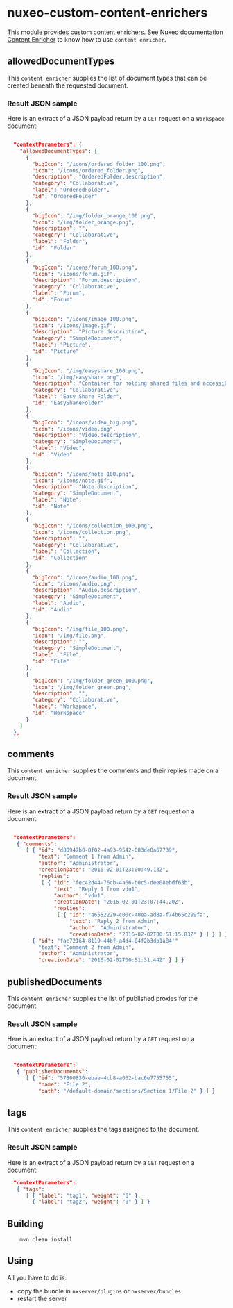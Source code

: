 # nuxeo-custom-content-enrichers

This module provides custom content enrichers.
See Nuxeo documentation [Content Enricher](https://doc.nuxeo.com/display/NXDOC60/Content+Enricher) to know how to use `content enricher`.

## allowedDocumentTypes

This `content enricher` supplies the list of document types that can be created beneath the requested document.

### Result JSON sample

Here is an extract of a JSON payload return by a `GET` request on a `Workspace` document:

```json

  "contextParameters": {
    "allowedDocumentTypes": [
      {
        "bigIcon": "/icons/ordered_folder_100.png",
        "icon": "/icons/ordered_folder.png",
        "description": "OrderedFolder.description",
        "category": "Collaborative",
        "label": "OrderedFolder",
        "id": "OrderedFolder"
      },
      {
        "bigIcon": "/img/folder_orange_100.png",
        "icon": "/img/folder_orange.png",
        "description": "",
        "category": "Collaborative",
        "label": "Folder",
        "id": "Folder"
      },
      {
        "bigIcon": "/icons/forum_100.png",
        "icon": "/icons/forum.gif",
        "description": "Forum.description",
        "category": "Collaborative",
        "label": "Forum",
        "id": "Forum"
      },
      {
        "bigIcon": "/icons/image_100.png",
        "icon": "/icons/image.gif",
        "description": "Picture.description",
        "category": "SimpleDocument",
        "label": "Picture",
        "id": "Picture"
      },
      {
        "bigIcon": "/img/easyshare_100.png",
        "icon": "/img/easyshare.png",
        "description": "Container for holding shared files and accessible anonymously by URL",
        "category": "Collaborative",
        "label": "Easy Share Folder",
        "id": "EasyShareFolder"
      },
      {
        "bigIcon": "/icons/video_big.png",
        "icon": "/icons/video.png",
        "description": "Video.description",
        "category": "SimpleDocument",
        "label": "Video",
        "id": "Video"
      },
      {
        "bigIcon": "/icons/note_100.png",
        "icon": "/icons/note.gif",
        "description": "Note.description",
        "category": "SimpleDocument",
        "label": "Note",
        "id": "Note"
      },
      {
        "bigIcon": "/icons/collection_100.png",
        "icon": "/icons/collection.png",
        "description": "",
        "category": "Collaborative",
        "label": "Collection",
        "id": "Collection"
      },
      {
        "bigIcon": "/icons/audio_100.png",
        "icon": "/icons/audio.png",
        "description": "Audio.description",
        "category": "SimpleDocument",
        "label": "Audio",
        "id": "Audio"
      },
      {
        "bigIcon": "/img/file_100.png",
        "icon": "/img/file.png",
        "description": "",
        "category": "SimpleDocument",
        "label": "File",
        "id": "File"
      },
      {
        "bigIcon": "/img/folder_green_100.png",
        "icon": "/img/folder_green.png",
        "description": "",
        "category": "Collaborative",
        "label": "Workspace",
        "id": "Workspace"
      }
    ]
  },


```

## comments

This `content enricher` supplies the comments and their replies made on a document.

### Result JSON sample

Here is an extract of a JSON payload return by a `GET` request on a document:

```json

  "contextParameters": 
   { "comments": 
      [ { "id": "d80947b0-8f02-4a93-9542-083de0a67739",
          "text": "Comment 1 from Admin",
          "author": "Administrator",
          "creationDate": "2016-02-01T23:00:49.13Z",
          "replies": 
           [ { "id": "fec42d44-76cb-4a66-b0c5-dee08ebdf63b",
               "text": "Reply 1 from vdu1",
               "author": "vdu1",
               "creationDate": "2016-02-01T23:07:44.20Z",
               "replies": 
                [ { "id": "a6552229-c00c-40ea-ad8a-f74b65c299fa",
                    "text": "Reply 2 from Admin",
                    "author": "Administrator",
                    "creationDate": "2016-02-02T00:51:15.83Z" } ] } ] },
        { "id": "fac72164-8119-44bf-a4d4-04f2b3db1a84'"
          "text": "Comment 2 from Admin",
          "author": "Administrator",
          "creationDate": "2016-02-02T00:51:31.44Z" } ] } 
```

## publishedDocuments

This `content enricher` supplies the list of published proxies for the document.

### Result JSON sample

Here is an extract of a JSON payload return by a `GET` request on a document:

```json

  "contextParameters": 
   { "publishedDocuments": 
      [ { "id": "57800830-ebae-4cb8-a032-bac6e7755755",
          "name": "File 2",
          "path": "/default-domain/sections/Section 1/File 2" } ] }
```

## tags

This `content enricher` supplies the tags assigned to the document.

### Result JSON sample

Here is an extract of a JSON payload return by a `GET` request on a document:

```json
  "contextParameters": 
   { "tags":
      [ { "label": "tag1", "weight": "0" },
        { "label": "tag2", "weight": "0" } ] }
```

## Building

        mvn clean install

## Using

All you have to do is:

 - copy the bundle in `nxserver/plugins` or `nxserver/bundles`
 - restart the server
 
